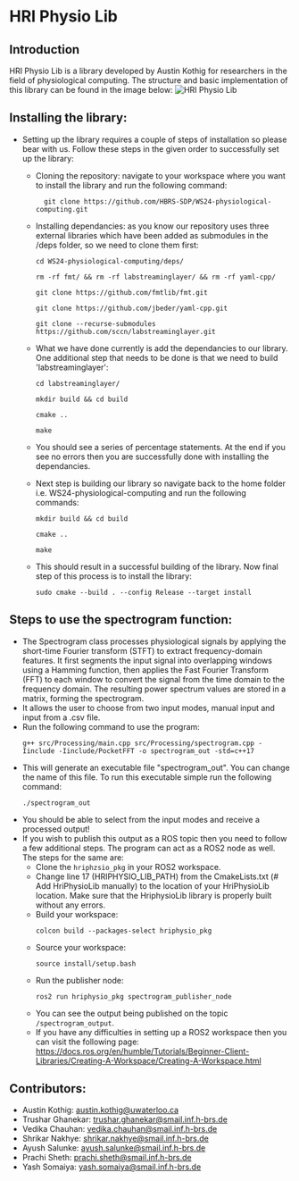 # HRI Physio Lib 
## Introduction
HRI Physio Lib is a library developed by Austin Kothig for researchers in the field of physiological computing. The structure and basic implementation of this library can be found in the image below:
![HRI Physio Lib](https://github.com/user-attachments/assets/894adccd-6bd8-4dcc-8718-edef5a2d8647)

## Installing the library:
- Setting up the library requires a couple of steps of installation so please bear with us. Follow these steps in the given order to successfully set up the library:
  - Cloning the repository: navigate to your workspace where you want to install the library and run the following command:<br>
    ```
      git clone https://github.com/HBRS-SDP/WS24-physiological-computing.git
    ```
    
  - Installing dependancies: as you know our repository uses three external libraries which have been added as submodules in the /deps folder, so we need to clone them first:<br>
      ```
    cd WS24-physiological-computing/deps/
      ```
      ```
    rm -rf fmt/ && rm -rf labstreaminglayer/ && rm -rf yaml-cpp/
      ```
      ```
    git clone https://github.com/fmtlib/fmt.git
      ```
      ```
    git clone https://github.com/jbeder/yaml-cpp.git
      ```
      ```
    git clone --recurse-submodules https://github.com/sccn/labstreaminglayer.git
      ```
    
  - What we have done currently is add the dependancies to our library. One additional step that needs to be done is that we need to build 'labstreaminglayer':
      ```
    cd labstreaminglayer/
      ```
      ```
    mkdir build && cd build
      ```
      ```
    cmake ..
      ```
      ```
    make
      ```
  - You should see a series of percentage statements. At the end if you see no errors then you are successfully done with installing the dependancies.
  - Next step is building our library so navigate back to the home folder i.e. WS24-physiological-computing and run the following commands:
      ```
    mkdir build && cd build
      ```
      ```
    cmake ..
      ```
      ```
    make
      ```
  - This should result in a successful building of the library. Now final step of this process is to install the library:
    ```
    sudo cmake --build . --config Release --target install
    ```
## Steps to use the spectrogram function:
  - The Spectrogram class processes physiological signals by applying the short-time Fourier transform (STFT) to extract frequency-domain features. It first segments the input signal into overlapping windows using a Hamming function, then applies the Fast Fourier Transform (FFT) to each window to convert the signal from the time domain to the frequency domain. The resulting power spectrum values are stored in a matrix, forming the spectrogram.
  - It allows the user to choose from two input modes, manual input and input from a .csv file.
  - Run the following command to use the program:
    ```
    g++ src/Processing/main.cpp src/Processing/spectrogram.cpp -Iinclude -Iinclude/PocketFFT -o spectrogram_out -std=c++17
    ```
  - This will generate an executable file "spectrogram_out". You can change the name of this file. To run this executable simple run the following command:
    ```
    ./spectrogram_out
    ```
  - You should be able to select from the input modes and receive a processed output!
- If you wish to publish this output as a ROS topic then you need to follow a few additional steps. The program can act as a ROS2 node as well. The steps for the same are:
  - Clone the `hriphzsio_pkg` in your ROS2 workspace.
  - Change line 17 (HRIPHYSIO_LIB_PATH) from the CmakeLists.txt (# Add HriPhysioLib manually) to the location of your HriPhysioLib location. Make sure that the HriphysioLib library is properly built without any errors.
  - Build your workspace:
    ```
    colcon build --packages-select hriphysio_pkg
    ```
  - Source your workspace:
    ```
    source install/setup.bash
    ```
  - Run the publisher node:
    ```
    ros2 run hriphysio_pkg spectrogram_publisher_node
    ```
  - You can see the output being published on the topic `/spectrogram_output`.
  - If you have any difficulties in setting up a ROS2 workspace then you can visit the following page: https://docs.ros.org/en/humble/Tutorials/Beginner-Client-Libraries/Creating-A-Workspace/Creating-A-Workspace.html 

## Contributors:
- Austin Kothig: austin.kothig@uwaterloo.ca
- Trushar Ghanekar: trushar.ghanekar@smail.inf.h-brs.de
- Vedika Chauhan: vedika.chauhan@smail.inf.h-brs.de
- Shrikar Nakhye: shrikar.nakhye@smail.inf.h-brs.de
- Ayush Salunke: ayush.salunke@smail.inf.h-brs.de
- Prachi Sheth: prachi.sheth@smail.inf.h-brs.de
- Yash Somaiya: yash.somaiya@smail.inf.h-brs.de

      
      
  
